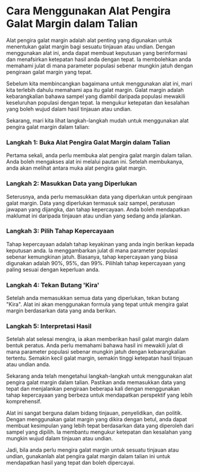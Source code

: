 Cara Menggunakan Alat Pengira Galat Margin dalam Talian
=======================================================

Alat pengira galat margin adalah alat penting yang digunakan untuk menentukan galat margin bagi sesuatu tinjauan atau undian. Dengan menggunakan alat ini, anda dapat membuat keputusan yang berinformasi dan menafsirkan ketepatan hasil anda dengan tepat. Ia membolehkan anda memahami julat di mana parameter populasi sebenar mungkin jatuh dengan pengiraan galat margin yang tepat.

Sebelum kita membincangkan bagaimana untuk menggunakan alat ini, mari kita terlebih dahulu memahami apa itu galat margin. Galat margin adalah kebarangkalian bahawa sampel yang diambil daripada populasi mewakili keseluruhan populasi dengan tepat. Ia mengukur ketepatan dan kesalahan yang boleh wujud dalam hasil tinjauan atau undian.

Sekarang, mari kita lihat langkah-langkah mudah untuk menggunakan alat pengira galat margin dalam talian:

### Langkah 1: Buka Alat Pengira Galat Margin dalam Talian

Pertama sekali, anda perlu membuka alat pengira galat margin dalam talian. Anda boleh mengakses alat ini melalui pautan ini. Setelah membukanya, anda akan melihat antara muka alat pengira galat margin.

### Langkah 2: Masukkan Data yang Diperlukan

Seterusnya, anda perlu memasukkan data yang diperlukan untuk pengiraan galat margin. Data yang diperlukan termasuk saiz sampel, peratusan jawapan yang dijangka, dan tahap kepercayaan. Anda boleh mendapatkan maklumat ini daripada tinjauan atau undian yang sedang anda jalankan.

### Langkah 3: Pilih Tahap Kepercayaan

Tahap kepercayaan adalah tahap keyakinan yang anda ingin berikan kepada keputusan anda. Ia menggambarkan julat di mana parameter populasi sebenar kemungkinan jatuh. Biasanya, tahap kepercayaan yang biasa digunakan adalah 90%, 95%, dan 99%. Pilihlah tahap kepercayaan yang paling sesuai dengan keperluan anda.

### Langkah 4: Tekan Butang 'Kira'

Setelah anda memasukkan semua data yang diperlukan, tekan butang "Kira". Alat ini akan menggunakan formula yang tepat untuk mengira galat margin berdasarkan data yang anda berikan.

### Langkah 5: Interpretasi Hasil

Setelah alat selesai mengira, ia akan memberikan hasil galat margin dalam bentuk peratus. Anda perlu memahami bahawa hasil ini mewakili julat di mana parameter populasi sebenar mungkin jatuh dengan kebarangkalian tertentu. Semakin kecil galat margin, semakin tinggi ketepatan hasil tinjauan atau undian anda.

Sekarang anda telah mengetahui langkah-langkah untuk menggunakan alat pengira galat margin dalam talian. Pastikan anda memasukkan data yang tepat dan menjalankan pengiraan beberapa kali dengan menggunakan tahap kepercayaan yang berbeza untuk mendapatkan perspektif yang lebih komprehensif.

Alat ini sangat berguna dalam bidang tinjauan, penyelidikan, dan politik. Dengan menggunakan galat margin yang dikira dengan betul, anda dapat membuat kesimpulan yang lebih tepat berdasarkan data yang diperoleh dari sampel yang dipilih. Ia membantu mengukur ketepatan dan kesalahan yang mungkin wujud dalam tinjauan atau undian.

Jadi, bila anda perlu mengira galat margin untuk sesuatu tinjauan atau undian, gunakanlah alat pengira galat margin dalam talian ini untuk mendapatkan hasil yang tepat dan boleh dipercayai.